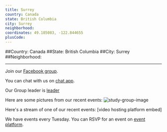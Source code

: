 ```yaml
---
title: Surrey
country: Canada
state: British Columbia
city: Surrey
neighborhood: 
coordinates: 49.185083, -122.844655
plusCode:
---
```


##Country: Canada
##State: British Columbia
##City: Surrey
##Neighborhood: 
*****
Join our [Facebook group](https://www.facebook.com/groups/free.code.camp.surrey).

You can chat with us on [chat app]().

Our Group leader is [leader]()

Here are some pictures from our recent events:
![study-group-image](https://scontent-dft4-2.xx.fbcdn.net/v/t1.0-9/16807521_1727477757565006_5126795084720335441_n.jpg?oh=d5fad4543aecd282e8790b7749c36e1e&oe=595A2BC1)

Here's a stream of one of our recent events:
[video hosting platform embed]

We have events every Tuesday. You can RSVP for an event on [event platform]().
